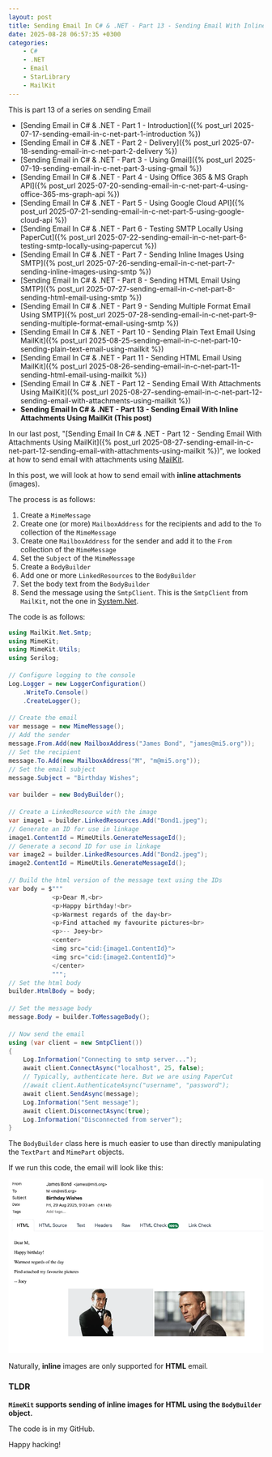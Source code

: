 ```yaml
---
layout: post
title: Sending Email In C# & .NET - Part 13 - Sending Email With Inline Attachments Using MailKit
date: 2025-08-28 06:57:35 +0300
categories:
    - C#
    - .NET
    - Email
    - StarLibrary
    - MailKit
---
```


This is part 13 of a series on sending Email

- [Sending Email in C# & .NET  - Part 1 - Introduction]({% post_url 2025-07-17-sending-email-in-c-net-part-1-introduction %})
- [Sending Email in C# & .NET - Part 2 - Delivery]({% post_url 2025-07-18-sending-email-in-c-net-part-2-delivery %})
- [Sending Email in C# & .NET - Part 3 - Using Gmail]({% post_url 2025-07-19-sending-email-in-c-net-part-3-using-gmail %})
- [Sending Email In C# & .NET - Part 4 - Using Office 365 & MS Graph API]({% post_url 2025-07-20-sending-email-in-c-net-part-4-using-office-365-ms-graph-api %})
- [Sending Email In C# & .NET - Part 5 - Using Google Cloud API]({% post_url 2025-07-21-sending-email-in-c-net-part-5-using-google-cloud-api %})
- [Sending Email In C# & .NET - Part 6 - Testing SMTP Locally  Using PaperCut]({% post_url 2025-07-22-sending-email-in-c-net-part-6-testing-smtp-locally-using-papercut %})
- [Sending Email In C# & .NET - Part 7 - Sending Inline Images Using SMTP]({% post_url 2025-07-26-sending-email-in-c-net-part-7-sending-inline-images-using-smtp %})
- [Sending Email In C# & .NET - Part 8 - Sending HTML Email Using SMTP]({% post_url 2025-07-27-sending-email-in-c-net-part-8-sending-html-email-using-smtp %})
- [Sending Email In C# & .NET - Part 9 - Sending Multiple Format Email Using SMTP]({% post_url 2025-07-28-sending-email-in-c-net-part-9-sending-multiple-format-email-using-smtp %})
- [Sending Email In C# & .NET - Part 10 - Sending Plain Text Email Using MailKit]({% post_url 2025-08-25-sending-email-in-c-net-part-10-sending-plain-text-email-using-mailkit %})
- [Sending Email In C# & .NET - Part 11 - Sending HTML Email Using MailKit]({% post_url 2025-08-26-sending-email-in-c-net-part-11-sending-html-email-using-mailkit %})
- [Sending Email In C# & .NET - Part 12 - Sending Email With Attachments Using MailKit]({% post_url 2025-08-27-sending-email-in-c-net-part-12-sending-email-with-attachments-using-mailkit %}) 
- **Sending Email In C# & .NET - Part 13 - Sending Email With Inline Attachments Using MailKit (This post)**

In our last post, "[Sending Email In C# & .NET - Part 12 - Sending Email With Attachments Using MailKit]({% post_url 2025-08-27-sending-email-in-c-net-part-12-sending-email-with-attachments-using-mailkit %})", we looked at how to send email with attachments using [MailKit](https://github.com/jstedfast/MailKit).

In this post, we will look at how to send email with **inline attachments** (images).

The process is as follows:

1. Create a `MimeMessage`
2. Create one (or more) `MailboxAddress` for the recipients and add to the `To` collection of the `MimeMessage`
3. Create one `MailboxAddress` for the sender and add it to the `From` collection of the `MimeMessage`
4. Set  the `Subject` of the `MimeMessage`
5. Create a `BodyBuilder`
6. Add one or more `LinkedResources` to the `BodyBuilder`
7. Set the body text from the `BodyBuilder`
8. Send the message using the `SmtpClient`. This is the `SmtpClient` from `MailKit`, not the one in [System.Net](https://learn.microsoft.com/en-us/dotnet/api/system.net.mail.smtpclient?view=net-9.0).

The code is as follows:

```c#
using MailKit.Net.Smtp;
using MimeKit;
using MimeKit.Utils;
using Serilog;

// Configure logging to the console
Log.Logger = new LoggerConfiguration()
    .WriteTo.Console()
    .CreateLogger();

// Create the email
var message = new MimeMessage();
// Add the sender
message.From.Add(new MailboxAddress("James Bond", "james@mi5.org"));
// Set the recipient
message.To.Add(new MailboxAddress("M", "m@mi5.org"));
// Set the email subject
message.Subject = "Birthday Wishes";

var builder = new BodyBuilder();

// Create a LinkedResource with the image
var image1 = builder.LinkedResources.Add("Bond1.jpeg");
// Generate an ID for use in linkage
image1.ContentId = MimeUtils.GenerateMessageId();
// Generate a second ID for use in linkage
var image2 = builder.LinkedResources.Add("Bond2.jpeg");
image2.ContentId = MimeUtils.GenerateMessageId();

// Build the html version of the message text using the IDs
var body = $"""
            <p>Dear M,<br>
            <p>Happy birthday!<br>
            <p>Warmest regards of the day<br>
            <p>Find attached my favourite pictures<br>
            <p>-- Joey<br>
            <center>
            <img src="cid:{image1.ContentId}">
            <img src="cid:{image2.ContentId}">
            </center>
            """;
// Set the html body
builder.HtmlBody = body;

// Set the message body 
message.Body = builder.ToMessageBody();

// Now send the email
using (var client = new SmtpClient())
{
    Log.Information("Connecting to smtp server...");
    await client.ConnectAsync("localhost", 25, false);
    // Typically, authenticate here. But we are using PaperCut 
    //await client.AuthenticateAsync("username", "password");
    await client.SendAsync(message);
    Log.Information("Sent message");
    await client.DisconnectAsync(true);
    Log.Information("Disconnected from server");
}
```

The `BodyBuilder` class here is much easier to use than directly manipulating the `TextPart` and `MimePart` objects.

If we run this code, the email will look like this:

![MimeKitInline](../images/2025/08/MimeKitInline.png)

Naturally, **inline** images are only supported for **HTML** email.

### TLDR

**`MimeKit` supports sending of inline images for HTML using the `BodyBuilder` object.**

The code is in my GitHub.

Happy hacking!
